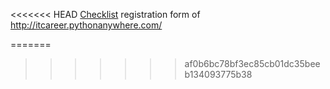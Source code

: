 <<<<<<< HEAD
<a href="https://docs.google.com/spreadsheets/d/1wl8IWvHgI3Wbii4BytI888pVbTW8utJTBO00RwLysNo/edit#gid=1290780270">Checklist</a> registration form of  http://itcareer.pythonanywhere.com/ 


=======



>>>>>>> af0b6bc78bf3ec85cb01dc35beeb134093775b38
